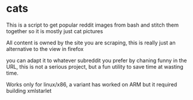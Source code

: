 cats
====
This is a script to get popular reddit images from bash and stitch them together so it is mostly just cat pictures

All content is owned by the site you are scraping, this is really just an alternative to the view in firefox

you can adapt it to whatever subreddit you prefer by chaning funny in the URL, this is not a serious project, but a fun utility to save time at wasting time.

Works only for linux/x86, a variant has worked on ARM but it required building xmlstarlet
